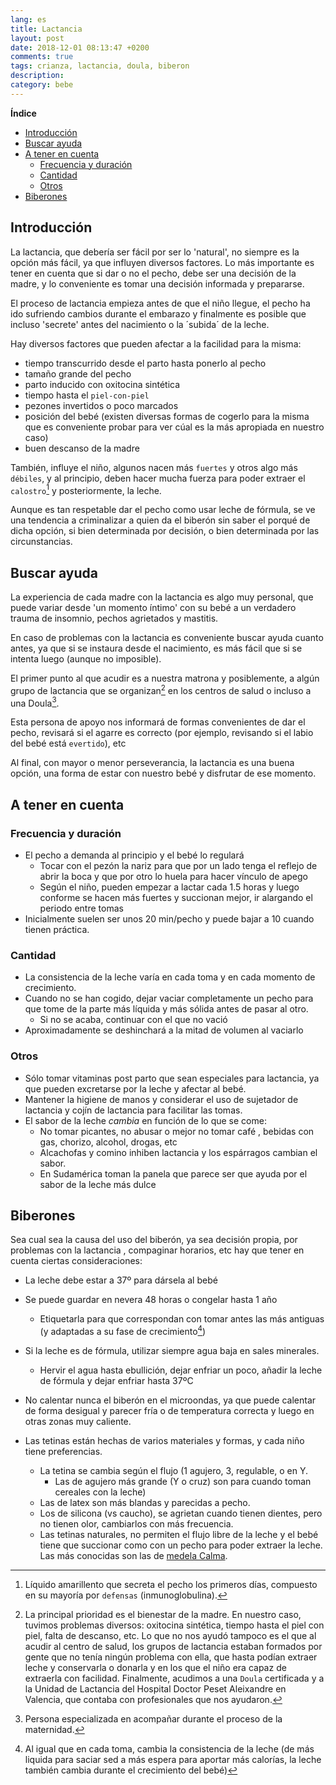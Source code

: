 ```yaml
---
lang: es
title: Lactancia
layout: post
date: 2018-12-01 08:13:47 +0200
comments: true
tags: crianza, lactancia, doula, biberon
description:
category: bebe
---
```


**Índice**
<!-- TOC depthFrom:1 insertAnchor:false orderedList:true -->

- [Introducción](#introducci%C3%B3n)
- [Buscar ayuda](#buscar-ayuda)
- [A tener en cuenta](#a-tener-en-cuenta)
  - [Frecuencia y duración](#frecuencia-y-duraci%C3%B3n)
  - [Cantidad](#cantidad)
  - [Otros](#otros)
- [Biberones](#biberones)

<!-- /TOC -->

## Introducción

La lactancia, que debería ser fácil por ser lo 'natural', no siempre es la opción más fácil, ya que influyen diversos factores.
Lo más importante es tener en cuenta que si dar o no el pecho, debe ser una decisión de la madre, y lo conveniente es tomar una decisión informada y prepararse.

El proceso de lactancia empieza antes de que el niño llegue, el pecho ha ido sufriendo cambios durante el embarazo y finalmente es posible que incluso 'secrete' antes del nacimiento o la ´subida´ de la leche.

Hay diversos factores que pueden afectar a la facilidad para la misma:

- tiempo transcurrido desde el parto hasta ponerlo al pecho
- tamaño grande del pecho
- parto inducido con oxitocina sintética
- tiempo hasta el `piel-con-piel`
- pezones invertidos o poco marcados
- posición del bebé (existen diversas formas de cogerlo para la misma que es conveniente probar para ver cúal es la más apropiada en nuestro caso)
- buen descanso de la madre

También, influye el niño, algunos nacen más `fuertes` y otros algo más `débiles`, y al principio, deben hacer mucha fuerza para poder extraer el `calostro`[^calostro] y posteriormente, la leche.

[^calostro]: Líquido amarillento que secreta el pecho los primeros días, compuesto en su mayoría por `defensas` (inmunoglobulina).

Aunque es tan respetable dar el pecho como usar leche de fórmula, se ve una tendencia a criminalizar a quien da el biberón sin saber el porqué de dicha opción, si bien determinada por decisión, o bien determinada por las circunstancias.

## Buscar ayuda

La experiencia de cada madre con la lactancia es algo muy personal, que puede variar desde 'un momento íntimo' con su bebé a un verdadero trauma de insomnio, pechos agrietados y mastitis.

En caso de problemas con la lactancia es conveniente buscar ayuda cuanto antes, ya que si se instaura desde el nacimiento, es más fácil que si se intenta luego (aunque no imposible).

El primer punto al que acudir es a nuestra matrona y posiblemente, a algún grupo de lactancia que se organizan[^gruposlactancia] en los centros de salud o incluso a una Doula[^Doula].

[^Doula]: Persona especializada en acompañar durante el proceso de la maternidad.

[^gruposlactancia]: La principal prioridad es el bienestar de la madre. En nuestro caso, tuvimos problemas diversos: oxitocina sintética, tiempo hasta el piel con piel, falta de descanso, etc. Lo que no nos ayudó tampoco es el que al acudir al centro de salud, los grupos de lactancia estaban formados por gente que no tenía ningún problema con ella, que hasta podían extraer leche y conservarla o donarla y en los que el niño era capaz de extraerla con facilidad. Finalmente, acudimos a una `Doula` certificada y a la Unidad de Lactancia del Hospital Doctor Peset Aleixandre en Valencia, que contaba con profesionales que nos ayudaron.

Esta persona de apoyo nos informará de formas convenientes de dar el pecho, revisará si el agarre es correcto (por ejemplo, revisando si el labio del bebé está `evertido`), etc

Al final, con mayor o menor perseverancia, la lactancia es una buena opción, una forma de estar con nuestro bebé y disfrutar de ese momento.

## A tener en cuenta

### Frecuencia y duración

- El pecho a demanda al principio y el bebé lo regulará
    - Tocar con el pezón la nariz para que por un lado tenga el reflejo de abrir la boca y que por otro lo huela para hacer vínculo de apego
    - Según el niño, pueden empezar a lactar cada 1.5 horas y luego conforme se hacen más fuertes y succionan mejor, ir alargando el periodo entre tomas
- Inicialmente suelen ser unos 20 min/pecho y puede bajar a 10 cuando tienen práctica.

### Cantidad

- La consistencia de la leche varía en cada toma y en cada momento de crecimiento.
- Cuando no se han cogido, dejar vaciar completamente un pecho para que tome de la parte más líquida y más sólida antes de pasar al otro.
    - Si no se acaba, continuar con el que no vació
- Aproximadamente se deshinchará a la mitad de volumen al vaciarlo

### Otros

- Sólo tomar vitaminas post parto que sean especiales para lactancia, ya que pueden excretarse por la leche y afectar al bebé.
- Mantener la higiene de manos y considerar el uso de sujetador de lactancia y cojín de lactancia para facilitar las tomas.
- El sabor de la leche *cambia* en función de lo que se come:
    - No tomar picantes, no abusar o mejor no tomar café , bebidas con gas, chorizo, alcohol, drogas, etc
    - Alcachofas y comino inhiben lactancia y los espárragos cambian el sabor.
    - En Sudamérica toman la panela que parece ser que ayuda por el sabor de la leche más dulce

## Biberones

Sea cual sea la causa del uso del biberón, ya sea decisión propia, por problemas con la lactancia , compaginar horarios, etc hay que tener en cuenta ciertas consideraciones:

- La leche debe estar a 37º para dársela al bebé
- Se puede guardar en nevera 48 horas o congelar hasta 1 año
    - Etiquetarla para que correspondan con tomar antes las más antiguas (y adaptadas a su fase de crecimiento[^fasecrecimiento])

- Si la leche es de fórmula, utilizar siempre agua baja en sales minerales.
    - Hervir el agua hasta ebullición, dejar enfriar un poco, añadir la leche de fórmula y dejar enfriar hasta 37ºC
- No calentar nunca el biberón en el microondas, ya que puede calentar de forma desigual y parecer fría o de temperatura correcta y luego en otras zonas muy caliente.
- Las tetinas están hechas de varios materiales y formas, y cada niño tiene preferencias.
    - La tetina se cambia según el flujo (1 agujero, 3, regulable, o en Y.
        -  Las de agujero más grande (Y o cruz) son para cuando toman cereales con la leche)
    - Las de latex son más blandas y parecidas a pecho.
    - Los de silicona (vs caucho), se agrietan cuando tienen dientes, pero no tienen olor, cambiarlos con más frecuencia.
    - Las tetinas naturales, no permiten el flujo libre de la leche y el bebé tiene que succionar como con un pecho para poder extraer la leche. Las más conocidas son las de [medela Calma](https://amzn.to/2DUrJh5).

[^fasecrecimiento]: Al igual que en cada toma, cambia la consistencia de la leche (de más liquida para saciar sed a más espera para aportar más calorías, la leche también cambia durante el crecimiento del bebé)